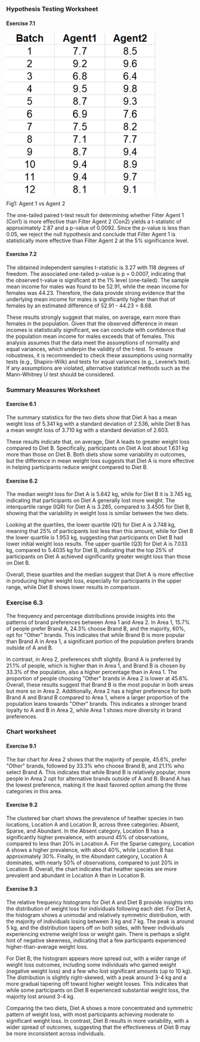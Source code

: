### Hypothesis Testing Worksheet

#### Exercise 7.1

<img src="https://github.com/mmapphk3/Research-Methods-and-Professional-Practice-Module/raw/main/pictures/ex7.1.png" alt="Corr Plot 1" style="width: 400px; height: auto;">
<p>Fig1: Agent 1 vs Agent 2</p>


The one-tailed paired t-test result for determining whether Filter Agent 1 (Con1) is more effective than Filter Agent 2 (Con2) yields a t-statistic of approximately 2.87 and a p-value of 0.0092. Since the p-value is less than 0.05, we reject the null hypothesis and conclude that Filter Agent 1 is statistically more effective than Filter Agent 2 at the 5% significance level.

#### Exercise 7.2

The obtained independent samples t-statistic is 3.27 with 118 degrees of freedom. The associated one-tailed p-value is  p = 0.0007, indicating that the observed t-value is significant at the 1% level (one-tailed). The sample mean income for males was found to be 52.91, while the mean income for females was 44.23. Therefore, the data provide strong evidence that the underlying mean income for males is significantly higher than that of females by an estimated difference of 52.91 - 44.23 = 8.68.

These results strongly suggest that males, on average, earn more than females in the population. Given that the observed difference in mean incomes is statistically significant, we can conclude with confidence that the population mean income for males exceeds that of females.
This analysis assumes that the data meet the assumptions of normality and equal variances, which underpin the validity of the t-test. To ensure robustness, it is recommended to check these assumptions using normality tests (e.g., Shapiro-Wilk) and tests for equal variances (e.g., Levene’s test). If any assumptions are violated, alternative statistical methods such as the Mann-Whitney U test should be considered.

### Summary Measures Worksheet

#### Exercise 6.1

The summary statistics for the two diets show that Diet A has a mean weight loss of 5.341 kg with a standard deviation of 2.536, while Diet B has a mean weight loss of 3.710 kg with a standard deviation of 2.603.

These results indicate that, on average, Diet A leads to greater weight loss compared to Diet B. Specifically, participants on Diet A lost about 1.631 kg more than those on Diet B. Both diets show some variability in outcomes, but the difference in mean weight loss suggests that Diet A is more effective in helping participants reduce weight compared to Diet B.

#### Exercise 6.2

The median weight loss for Diet A is 5.642 kg, while for Diet B it is 3.745 kg, indicating that participants on Diet A generally lost more weight. The interquartile range (IQR) for Diet A is 3.285, compared to 3.4505 for Diet B, showing that the variability in weight loss is similar between the two diets.

Looking at the quartiles, the lower quartile (Q1) for Diet A is 3.748 kg, meaning that 25% of participants lost less than this amount, while for Diet B the lower quartile is 1.953 kg, suggesting that participants on Diet B had lower initial weight loss results. The upper quartile (Q3) for Diet A is 7.033 kg, compared to 5.4035 kg for Diet B, indicating that the top 25% of participants on Diet A achieved significantly greater weight loss than those on Diet B.

Overall, these quartiles and the median suggest that Diet A is more effective in producing higher weight loss, especially for participants in the upper range, while Diet B shows lower results in comparison.

### Exercise 6.3

The frequency and percentage distributions provide insights into the patterns of brand preferences between Area 1 and Area 2. In Area 1, 15.7% of people prefer Brand A, 24.3% choose Brand B, and the majority, 60%, opt for "Other" brands. This indicates that while Brand B is more popular than Brand A in Area 1, a significant portion of the population prefers brands outside of A and B.

In contrast, in Area 2, preferences shift slightly. Brand A is preferred by 21.1% of people, which is higher than in Area 1, and Brand B is chosen by 33.3% of the population, also a higher percentage than in Area 1. The proportion of people choosing "Other" brands in Area 2 is lower at 45.6%.
Overall, these results suggest that Brand B is the most popular in both areas but more so in Area 2. Additionally, Area 2 has a higher preference for both Brand A and Brand B compared to Area 1, where a larger proportion of the population leans towards "Other" brands. This indicates a stronger brand loyalty to A and B in Area 2, while Area 1 shows more diversity in brand preferences.

### Chart worksheet

#### Exercise 9.1

The bar chart for Area 2 shows that the majority of people, 45.6%, prefer "Other" brands, followed by 33.3% who choose Brand B, and 21.1% who select Brand A. This indicates that while Brand B is relatively popular, more people in Area 2 opt for alternative brands outside of A and B. Brand A has the lowest preference, making it the least favored option among the three categories in this area.

#### Exercise 9.2

The clustered bar chart shows the prevalence of heather species in two locations, Location A and Location B, across three categories: Absent, Sparse, and Abundant. In the Absent category, Location B has a significantly higher prevalence, with around 45% of observations, compared to less than 20% in Location A. For the Sparse category, Location A shows a higher prevalence, with about 40%, while Location B has approximately 30%. Finally, in the Abundant category, Location A dominates, with nearly 50% of observations, compared to just 20% in Location B. Overall, the chart indicates that heather species are more prevalent and abundant in Location A than in Location B.

#### Exercise 9.3

The relative frequency histograms for Diet A and Diet B provide insights into the distribution of weight loss for individuals following each diet.
For Diet A, the histogram shows a unimodal and relatively symmetric distribution, with the majority of individuals losing between 3 kg and 7 kg. The peak is around 5 kg, and the distribution tapers off on both sides, with fewer individuals experiencing extreme weight loss or weight gain. There is perhaps a slight hint of negative skewness, indicating that a few participants experienced higher-than-average weight loss.

For Diet B, the histogram appears more spread out, with a wider range of weight loss outcomes, including some individuals who gained weight (negative weight loss) and a few who lost significant amounts (up to 10 kg). The distribution is slightly right-skewed, with a peak around 3-4 kg and a more gradual tapering off toward higher weight losses. This indicates that while some participants on Diet B experienced substantial weight loss, the majority lost around 3-4 kg.

Comparing the two diets, Diet A shows a more concentrated and symmetric pattern of weight loss, with most participants achieving moderate to significant weight loss. In contrast, Diet B results in more variability, with a wider spread of outcomes, suggesting that the effectiveness of Diet B may be more inconsistent across individuals.

